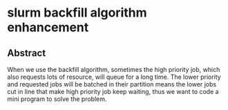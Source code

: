 # slurm backfill algorithm enhancement
## Abstract
When we use the backfill algorithm, sometimes the high priority job, which also requests lots of resource, will queue for a long time.
The lower priority and requested jobs will be batched in their partition means the lower jobs cut in line that make high priority job keep waiting,
thus we want to code a mini program to solve the problem.
